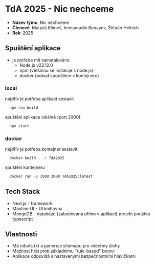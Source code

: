 # TdA 2025 - Nic nechceme

- **Název týmu**: Nic nechceme
- **Členové**:  Matyáš Klimeš, Immamadin Babayev, Štěpán Helbich
- **Rok**: 2025

## Spuštění aplikace
- je potřeba mít nainstalováno:
    - Node.js v22.12.0
    - npm (většinou se instaluje s node.js)
    - docker (pokud spouštíme v kontejneru)


### local
nejdřív je potřeba aplikaci sestavit
```bash
  npm run build
```

spuštění aplikace lokálně (port 3000):
```bash
  npm start
```

### docker
nejdřív je potřeba kontejner sestavit:
```bash
  docker build . -t TdA2025
```

spuštění kontejneru
```bash
  docker run -p 3000:3000 TdA2025:latest
```

## Tech Stack

- Next.js - framework
- Mantine UI - UI knihovna
- MongoDB - databáze (zabudovaná přímo v aplikaci)
projekt používá typescript


## Vlastnosti

- Má robots.txt a generuje sitemapu pro všechny úlohy
- Možnost hrát proti základnímu "rule-based" botovi
- Aplikace odpovídá s nastavenými bezpečnostními hlavičkami